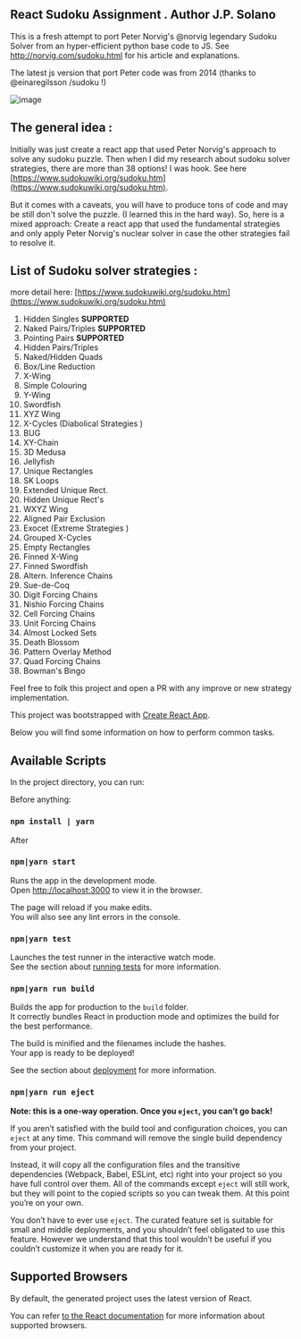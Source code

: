 ## React Sudoku Assignment . Author J.P. Solano

This is a fresh attempt to port Peter Norvig's @norvig legendary Sudoku Solver from an hyper-efficient python base code
to JS. See http://norvig.com/sudoku.html for his article and explanations.

The latest js version that port Peter code was from 2014 (thanks to @einaregilsson /sudoku !)

![image](https://github.com/jsolano/react-sudoku-solver/blob/master/src/assets/preview.png)

## The general idea :

Initially was just create a react app that used Peter Norvig's approach to solve any sudoku puzzle. Then when I did my research about
sudoku solver strategies, there are more than 38 options! I was hook. See here [https://www.sudokuwiki.org/sudoku.htm](https://www.sudokuwiki.org/sudoku.htm).

But it comes with a caveats, you will have to produce tons of code and may be still don't solve the puzzle. (I learned this in the hard way). So, here is a mixed approach: Create a react app that used the fundamental strategies and only apply Peter
Norvig's nuclear solver in case the other strategies fail to resolve it.

## List of Sudoku solver strategies :

more detail here: [https://www.sudokuwiki.org/sudoku.htm](https://www.sudokuwiki.org/sudoku.htm)

1. Hidden Singles **SUPPORTED**
2. Naked Pairs/Triples **SUPPORTED**
3. Pointing Pairs **SUPPORTED**
4. Hidden Pairs/Triples
5. Naked/Hidden Quads
6. Box/Line Reduction
7. X-Wing
8. Simple Colouring
9. Y-Wing
10. Swordfish
11. XYZ Wing
12. X-Cycles (Diabolical Strategies )
13. BUG
14. XY-Chain
15. 3D Medusa
16. Jellyfish
17. Unique Rectangles
18. SK Loops
19. Extended Unique Rect.
20. Hidden Unique Rect's
21. WXYZ Wing
22. Aligned Pair Exclusion
23. Exocet (Extreme Strategies )
24. Grouped X-Cycles
25. Empty Rectangles
26. Finned X-Wing
27. Finned Swordfish
28. Altern. Inference Chains
29. Sue-de-Coq
30. Digit Forcing Chains
31. Nishio Forcing Chains
32. Cell Forcing Chains
33. Unit Forcing Chains
34. Almost Locked Sets
35. Death Blossom
36. Pattern Overlay Method
37. Quad Forcing Chains
38. Bowman's Bingo

Feel free to folk this project and open a PR with any improve or new strategy implementation.

This project was bootstrapped with [Create React App](https://github.com/facebookincubator/create-react-app).

Below you will find some information on how to perform common tasks.<br>

## Available Scripts

In the project directory, you can run:

Before anything:

### `npm install | yarn`

After

### `npm|yarn start`

Runs the app in the development mode.<br>
Open [http://localhost:3000](http://localhost:3000) to view it in the browser.

The page will reload if you make edits.<br>
You will also see any lint errors in the console.

### `npm|yarn test`

Launches the test runner in the interactive watch mode.<br>
See the section about [running tests](#running-tests) for more information.

### `npm|yarn run build`

Builds the app for production to the `build` folder.<br>
It correctly bundles React in production mode and optimizes the build for the best performance.

The build is minified and the filenames include the hashes.<br>
Your app is ready to be deployed!

See the section about [deployment](#deployment) for more information.

### `npm|yarn run eject`

**Note: this is a one-way operation. Once you `eject`, you can’t go back!**

If you aren’t satisfied with the build tool and configuration choices, you can `eject` at any time. This command will remove the single build dependency from your project.

Instead, it will copy all the configuration files and the transitive dependencies (Webpack, Babel, ESLint, etc) right into your project so you have full control over them. All of the commands except `eject` will still work, but they will point to the copied scripts so you can tweak them. At this point you’re on your own.

You don’t have to ever use `eject`. The curated feature set is suitable for small and middle deployments, and you shouldn’t feel obligated to use this feature. However we understand that this tool wouldn’t be useful if you couldn’t customize it when you are ready for it.

## Supported Browsers

By default, the generated project uses the latest version of React.

You can refer [to the React documentation](https://reactjs.org/docs/react-dom.html#browser-support) for more information about supported browsers.
